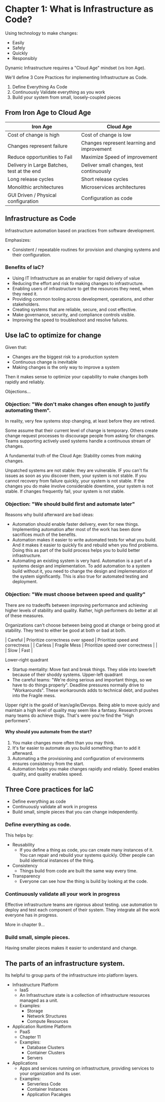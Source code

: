 # Chapter 1: What is Infrastructure as Code? 

Using technology to make changes:
- Easily
- Safely
- Quickly
- Responsibly

Dynamic Infrastructure requires a "Cloud Age" mindset (vs Iron Age).

We'll define 3 Core Practices for implementing Infrastructure as Code. 
1. Define Everything As Code
2. Continuously Validate everything as you work
3. Build your system from small, loosely-coupled pieces


## From Iron Age to Cloud Age


| Iron Age  |  Cloud Age |
|------------------------|------------------------|
| Cost of change is high | Cost of change is low  |
| Changes represent failure | Changes represent learning and improvement |
| Reduce opportunities to Fail | Maximize Speed of improvement | 
| Delivery in Large Batches, test at the end | Deliver small changes, test continuously |
| Long release cycles | Short release cycles |
| Monolithic architectures | Microservices architectures |
| GUI Driven / Physical configuration | Configuration as code | 


## Infrastructure as Code

Infrastructure automation based on practices from software development.

Emphasizes: 
- Consistent / repeatable routines for provision and changing systems and their configuration.


### Benefits of IaC? 

- Using IT Infrastructure as an enabler for rapid delivery of value
- Reducing the effort and risk fo making changes to infrastructure.
- Enabling users of infrastructure to get the resources they need, when they need it.
- Providing common tooling across development, operations, and other stakeholders.
- Creating systems that are reliable, secure, and cost effective. 
- Make governance, security, and compliance controls visible. 
- Improving the speed to troubleshoot and resolve failures. 

## Use IaC to optimize for change

Given that:
- Changes are the biggest risk to a production system
- Continuous change is inevitable
- Making changes is the only way to improve a system

Then it makes sense to optimize your capability to make changes both rapidly and reliably. 

Objections... 

### Objection: "We don't make changes often enough to justify automating them".
In reality, very few systems stop changing, at least before they are retired. 

Some assume that their current level of change is temporary. Others create change request processes to discourage people from asking for changes. Teams supporting actively used systems handle a continuous stream of changes.

A fundamental truth of the Cloud Age: Stability comes from making changes.

Unpatched systems are not stable: they are vulnerable. IF you can't fix issues as soon as you discover them, your system is not stable. If you cannot recovery from failure quickly, your system is not stable. If the changes you do make involve considerable downtime, your system is not stable. If changes frequently fail, your system is not stable.

### Objection: "We should build first and automate later"

Reasons why build afterward are bad ideas: 
- Automation should enable faster delivery, even for new things. Implementing automation after most of the work has been done sacrifices much of the benefits. 
- Automation makes it easier to write automated tests for what you build. And it makes it easier to quickly fix and rebuild when you find problems. Doing this as part of the build process helps you to build better infrastructure.
- Automating an existing system is very hard. Automation is a part of a systems design and implementation. To add automation to a system build without it, you need to change the design and implemenation of the system significantly. This is also true for automated testing and deployment.

### Objection: "We must choose between speed and quality"

There are no tradeoffs between improving performance and achieving higher levels of stability and quality. Rather, high performers do better at all of these measures. 

Organizations can't choose between being good at change or being good at stability. They tend to either be good at both or bad at both.


| Careful  |  Prioritize correctness over speed | Prioritize speed and correctness  | 
| Carless  |  Fragile Mess                      | Prioritize speed over correctness | 
|          |  Slow                              | Fast                              | 

Lower-right quadrant 
- Startup mentality: Move fast and break things. They slide into lowerleft because of their shoddy systems.
Upper-left quadrant
- The careful teams: "We're doing serious and important things, so we have to do things properly". Deadline pressures normally drive to "Workarounds". These workarounds adds to technical debt, and pushes into the Fragile mess. 

Upper right is the goald of lean/agile/Devops. Being able to move quicly and maintain a high level of quality may seem like a fantasy. Research proves many teams do achieve thigs. That's were you're find the "High performers".


#### Why should you automate from the start? 
1. You make changes more often than you may think.
2. It's far easier to automate as you build something than to add it afterward.
3. Automating a the provisioning and configuration of environments ensures consistency from the start.
4. Automation helps you make changes rapidly and reliably. Speed enables quality, and quality enables speed.

## Three Core practices for IaC

- Define everything as code
- Continuously validate all work in progress
- Build small, simple pieces that you can change independently.

### Define everything as code.
This helps by: 
- Reusability
  - If you define a thing as code, you can create many instances of it. You can repair and rebuild your systems quickly. Other people can build identical instances of the thing.
- Consistency
  - Things build from code are built the same way every time.
- Transparency
  - Everyone can see how the thing is build by looking at the code. 

### Continuously validate all your work in progress
Effective infrastructure teams are rigorous about testing. use automation to deploy and test each component of their system. They integrate all the work everyone has in progress. 

More in chapter 9...

### Build small, simple pieces.

Having smaller pieces makes it easier to understand and change.


## The parts of an infrastructure system. 

Its helpful to group parts of the infrastructure into platform layers.

- Infrastructure Platform
  - IaaS
  - An Infrastructure state is a collection of infrastructure resources managed as a unit.
  - Examples:
    - Storage
    - Network Structures
    - Compute Resources
- Application Runtime Platform
  - PaaS
  - Chapter 11
  - Examples:
    - Database Clusters
    - Container Clusters
    - Servers
- Applications
  -   Apps and services running on infrastructure, providing services to your organization and its user.
  -   Examples:
      -   Serverless Code
      -   Container Instances
      -   Application Pacakges











